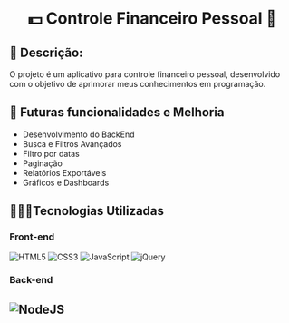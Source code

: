 <h1 align="center"> 💵 Controle Financeiro Pessoal 🏦 </h1>

## 📌 Descrição:
O projeto é um aplicativo para controle financeiro pessoal, desenvolvido com o objetivo de aprimorar meus conhecimentos em programação.

## 👾 Futuras funcionalidades e Melhoria

- Desenvolvimento do BackEnd
- Busca e Filtros Avançados
- Filtro por datas
- Paginação
- Relatórios Exportáveis
- Gráficos e Dashboards


##  👨🏻‍💻Tecnologias Utilizadas
### Front-end
![HTML5](https://img.shields.io/badge/html5-%23E34F26.svg?style=for-the-badge&logo=html5&logoColor=white)
![CSS3](https://img.shields.io/badge/css3-%231572B6.svg?style=for-the-badge&logo=css3&logoColor=white)
![JavaScript](https://img.shields.io/badge/javascript-%23323330.svg?style=for-the-badge&logo=javascript&logoColor=%23F7DF1E)
![jQuery](https://img.shields.io/badge/jquery-%230769AD.svg?style=for-the-badge&logo=jquery&logoColor=white)
### Back-end
![NodeJS](https://img.shields.io/badge/node.js-6DA55F?style=for-the-badge&logo=node.js&logoColor=white)
---
